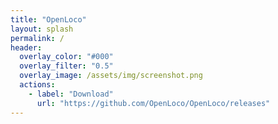 ```yaml
---
title: "OpenLoco"
layout: splash
permalink: /
header:
  overlay_color: "#000"
  overlay_filter: "0.5"
  overlay_image: /assets/img/screenshot.png
  actions:
    - label: "Download"
      url: "https://github.com/OpenLoco/OpenLoco/releases"
---
```

